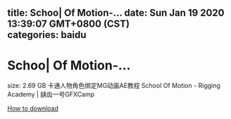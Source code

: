 
title: Schoo| Of Motion-…
date: Sun Jan 19 2020 13:39:07 GMT+0800 (CST)    
categories: baidu
---

# Schoo| Of Motion-…
size: 2.69 GB
 卡通人物角色绑定MG动画AE教程 School Of Motion - Rigging Academy | 龋齿一号GFXCamp
 

[How to download](https://bpcam.bemobtrk.com/go/2ceec3aa-1ca2-46d6-b9ff-aaa5c184517c?jno=5059)